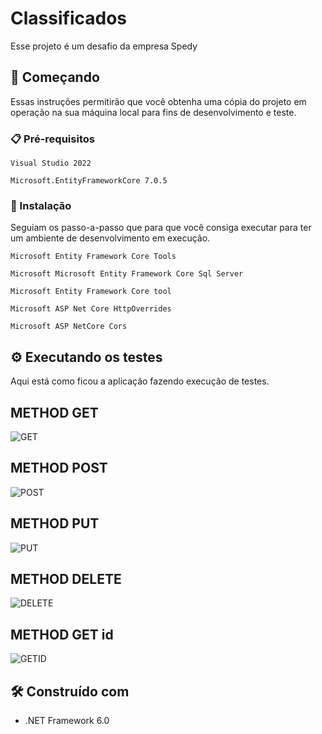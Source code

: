 # Classificados

Esse projeto é um desafio da empresa Spedy 

## 🚀 Começando

Essas instruções permitirão que você obtenha uma cópia do projeto em operação na sua máquina local para fins de desenvolvimento e teste.

### 📋 Pré-requisitos
```
Visual Studio 2022

Microsoft.EntityFrameworkCore 7.0.5

```

### 🔧 Instalação

Seguiam os passo-a-passo que para que você consiga executar para ter um ambiente de desenvolvimento em execução.


```
Microsoft Entity Framework Core Tools

Microsoft Microsoft Entity Framework Core Sql Server

Microsoft Entity Framework Core tool

Microsoft ASP Net Core HttpOverrides

Microsoft ASP NetCore Cors

```
## ⚙️ Executando os testes

Aqui está como ficou a aplicação fazendo execução de testes.

## METHOD GET

![GET](https://user-images.githubusercontent.com/95453666/233801417-411fc720-44e4-44a1-abc2-27e501a4bab0.jpg)


## METHOD POST

![POST](https://user-images.githubusercontent.com/95453666/233801467-6dce8844-b6f8-4c43-a492-1659d6ce0641.jpg)

## METHOD PUT 

![PUT](https://user-images.githubusercontent.com/95453666/233801478-ea139180-58e4-4e67-a782-7eb89baba2d7.jpg)


## METHOD DELETE


![DELETE](https://user-images.githubusercontent.com/95453666/233801495-719e27d9-6521-482d-97f6-9ae8793916d0.jpg)


## METHOD GET id

![GETID](https://user-images.githubusercontent.com/95453666/233801513-fac2bccc-f657-4789-9e04-5ca4e98ac2b1.jpg)


## 🛠️ Construído com

* .NET Framework 6.0









